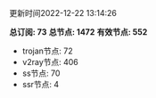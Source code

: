 更新时间2022-12-22 13:14:26

**总订阅: 73**
**总节点: 1472**
**有效节点: 552**
- trojan节点: 72
- v2ray节点: 406
- ss节点: 70
- ssr节点: 4
